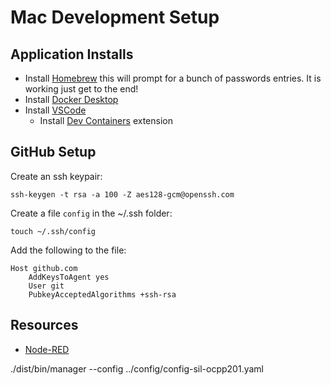 # Mac Development Setup

## Application Installs

* Install [Homebrew](https://brew.sh/) this will prompt for a bunch of passwords entries. It is working just get to the end!
* Install [Docker Desktop](https://docs.docker.com/desktop/install/mac-install/)
* Install [VSCode](https://formulae.brew.sh/cask/visual-studio-code)
    * Install [Dev Containers](https://marketplace.visualstudio.com/items?itemName=ms-vscode-remote.remote-containers) extension

## GitHub Setup

Create an ssh keypair:

```
ssh-keygen -t rsa -a 100 -Z aes128-gcm@openssh.com
```

Create a file `config` in the ~/.ssh folder:

```
touch ~/.ssh/config
```

Add the following to the file:

```
Host github.com
    AddKeysToAgent yes
    User git
    PubkeyAcceptedAlgorithms +ssh-rsa
```

## Resources

* [Node-RED](https://nodered.org/)

./dist/bin/manager --config ../config/config-sil-ocpp201.yaml